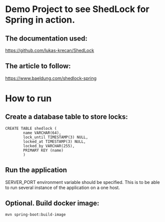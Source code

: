 # Demo Project to see ShedLock for Spring in action.

## The documentation used:
https://github.com/lukas-krecan/ShedLock

## The article to follow: 
https://www.baeldung.com/shedlock-spring

# How to run

## Create a database table to store locks:

```
CREATE TABLE shedlock (
        name VARCHAR(64),
        lock_until TIMESTAMP(3) NULL,
        locked_at TIMESTAMP(3) NULL,
        locked_by VARCHAR(255),
        PRIMARY KEY (name)
        )
```

## Run the application
SERVER_PORT environment variable should be specified. 
This is to be able to run several instance of the application on a one host.

## Optional. Build docker image:
```
mvn spring-boot:build-image
```




